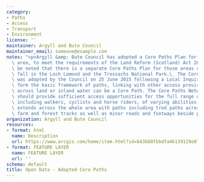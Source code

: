 ```yaml
---
category:
- Paths
- Access
- Transport
- Environment
license: ''
maintainer: Argyll and Bute Council
maintainer_email: someone@example.com
notes: "<p>Argyll &amp; Bute Council has adopted a Core Paths Plan for the Council\
  \ area, to meet the requirements of the Land Reform (Scotland) Act 2003:\_ It should\
  \ be noted that there is a separate Core Paths Plan for those areas of Argyll that\
  \ fall in the Loch Lomond and the Trossachs National Park.\_ The Core Paths Plan\
  \ was adopted by the Council on 25 June 2015 following a Local Inquiry.\_ Core Paths\
  \ form the basic framework of paths, linking with other access provision. Any route\
  \ across land or inland water can be a Core Path. The Core Paths Network as a whole\
  \ should provide sufficient access opportunities for the full range of access takers,\
  \ including walkers, cyclists and horse riders, of varying abilities. The network\
  \ extends across the whole area with paths including trod paths across natural ground,\
  \ farm and forest tracks as well as minor roads and footways beside public roads.</p>"
organization: Argyll and Bute Council
resources:
- format: html
  name: Description
  url: https://www.arcgis.com/home/item.html?id=643b80fbbdfa4b139129e871a4ec2d69
- format: FEATURE LAYER
  name: FEATURE LAYER
  url: ''
schema: default
title: Open Data - Adopted Core Paths
---
```

